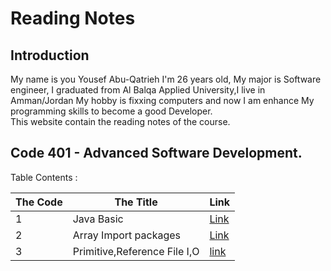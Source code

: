 # Reading Notes   
## Introduction
My name is you Yousef Abu-Qatrieh I'm 26 years old, My major is Software engineer, I graduated from Al Balqa Applied University,I live in Amman/Jordan
My hobby is fixxing computers and now I am enhance My programming skills to become a good Developer.   
This website contain the reading notes of the course.   
## Code 401 - Advanced Software Development.   
Table Contents :  

| The Code    | The Title   |  Link         |
| -------     |    ------   |  --------     |
|         1   | Java Basic  | [Link](https://github.com/Yousef-Abu-Qatrieh/reading-notes/blob/main/Read:%2001%20-%20Java%20Basics.md) |
|         2   | Array Import packages|[Link](https://github.com/Yousef-Abu-Qatrieh/reading-notes/blob/main/Read:%2002%20-%20Arrays%2C%20Loops%2C%20Imports.md) |
|         3   | Primitive,Reference File I,O| [link](https://github.com/Yousef-Abu-Qatrieh/reading-notes/blob/main/Read:%2003%20-%20primitives%2C%20File%20IO.md)|
